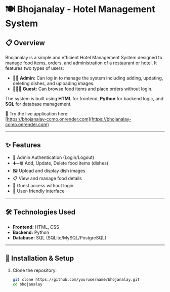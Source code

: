 # 🍽️ Bhojanalay - Hotel Management System

## 📋 Overview
Bhojanalay is a simple and efficient Hotel Management System designed to manage food items, orders, and administration of a restaurant or hotel. It features two types of users:

- 👩‍💼 **Admin:** Can log in to manage the system including adding, updating, deleting dishes, and uploading images.
- 🧑‍🤝‍🧑 **Guest:** Can browse food items and place orders without login.

The system is built using **HTML** for frontend, **Python** for backend logic, and **SQL** for database management.

🔗 Try the live application here:  
[https://bhojanalay-ccmo.onrender.com](https://bhojanalay-ccmo.onrender.com)

---

## ✨ Features

- 🔐 Admin Authentication (Login/Logout)
- ➕➖🗑️ Add, Update, Delete food items (dishes)
- 🖼️ Upload and display dish images
- 📋 View and manage food details
- 👥 Guest access without login
- 🎨 User-friendly interface

---

## 🛠️ Technologies Used

- **Frontend:** HTML, CSS
- **Backend:** Python
- **Database:** SQL (SQLite/MySQL/PostgreSQL)

---

## 🚀 Installation & Setup

1. Clone the repository:

   ```bash
   git clone https://github.com/yourusername/bhojanalay.git
   cd bhojanalay
